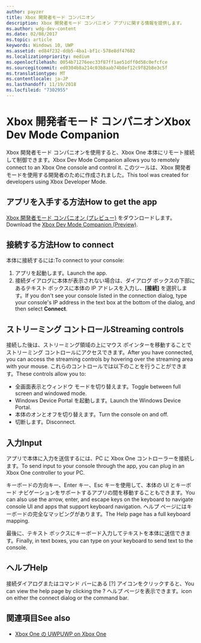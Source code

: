 ```yaml
---
author: payzer
title: Xbox 開発者モード コンパニオン
description: Xbox 開発者モード コンパニオン アプリに関する情報を提供します。
ms.author: wdg-dev-content
ms.date: 02/08/2017
ms.topic: article
keywords: Windows 10, UWP
ms.assetid: ed84f232-ddb5-4ba1-bf1c-578e8df47602
ms.localizationpriority: medium
ms.openlocfilehash: 0054b71276eec33f87ff1ae51dff0d58c0efcfce
ms.sourcegitcommit: ed0304b8a214c03b8aab74b8ef12c9f82b8e3c5f
ms.translationtype: MT
ms.contentlocale: ja-JP
ms.lasthandoff: 11/19/2018
ms.locfileid: "7302955"
---
```

# <a name="xbox-dev-mode-companion"></a><span data-ttu-id="31325-104">Xbox 開発者モード コンパニオン</span><span class="sxs-lookup"><span data-stu-id="31325-104">Xbox Dev Mode Companion</span></span>

<span data-ttu-id="31325-105">Xbox 開発者モード コンパニオンを使用すると、Xbox One 本体にリモート接続して制御できます。</span><span class="sxs-lookup"><span data-stu-id="31325-105">Xbox Dev Mode Companion allows you to remotely connect to an Xbox One console and control it.</span></span> <span data-ttu-id="31325-106">このツールは、Xbox 開発者モードを使用する開発者のために作成されました。</span><span class="sxs-lookup"><span data-stu-id="31325-106">This tool was created for developers using Xbox Developer Mode.</span></span>

## <a name="how-to-get-the-app"></a><span data-ttu-id="31325-107">アプリを入手する方法</span><span class="sxs-lookup"><span data-stu-id="31325-107">How to get the app</span></span>  
<span data-ttu-id="31325-108">[Xbox 開発者モード コンパニオン (プレビュー)](https://www.microsoft.com/store/p/xbox-dev-mode-companion/9nblggh519cp) をダウンロードします。</span><span class="sxs-lookup"><span data-stu-id="31325-108">Download the [Xbox Dev Mode Companion (Preview)](https://www.microsoft.com/store/p/xbox-dev-mode-companion/9nblggh519cp).</span></span>

## <a name="how-to-connect"></a><span data-ttu-id="31325-109">接続する方法</span><span class="sxs-lookup"><span data-stu-id="31325-109">How to connect</span></span>   
<span data-ttu-id="31325-110">本体に接続するには:</span><span class="sxs-lookup"><span data-stu-id="31325-110">To connect to your console:</span></span>

1. <span data-ttu-id="31325-111">アプリを起動します。</span><span class="sxs-lookup"><span data-stu-id="31325-111">Launch the app.</span></span>   
2. <span data-ttu-id="31325-112">接続ダイアログに本体が表示されない場合は、ダイアログ ボックスの下部にあるテキスト ボックスに本体の IP アドレスを入力し、**[接続]** を選択します。</span><span class="sxs-lookup"><span data-stu-id="31325-112">If you don't see your console listed in the connection dialog, type your console's IP address in the text box at the bottom of the dialog, and then select **Connect**.</span></span>

## <a name="streaming-controls"></a><span data-ttu-id="31325-113">ストリーミング コントロール</span><span class="sxs-lookup"><span data-stu-id="31325-113">Streaming controls</span></span>
<span data-ttu-id="31325-114">接続した後は、ストリーミング領域の上にマウス ポインターを移動することでストリーミング コントロールにアクセスできます。</span><span class="sxs-lookup"><span data-stu-id="31325-114">After you have connected, you can access the streaming controls by hovering over the streaming area with your mouse.</span></span> <span data-ttu-id="31325-115">これらのコントロールでは以下のことを行うことができます。</span><span class="sxs-lookup"><span data-stu-id="31325-115">These controls allow you to:</span></span>
* <span data-ttu-id="31325-116">全画面表示とウィンドウ モードを切り替えます。</span><span class="sxs-lookup"><span data-stu-id="31325-116">Toggle between full screen and windowed mode.</span></span>
* <span data-ttu-id="31325-117">Windows Device Portal を起動します。</span><span class="sxs-lookup"><span data-stu-id="31325-117">Launch the Windows Device Portal.</span></span>
* <span data-ttu-id="31325-118">本体のオンとオフを切り替えます。</span><span class="sxs-lookup"><span data-stu-id="31325-118">Turn the console on and off.</span></span>
* <span data-ttu-id="31325-119">切断します。</span><span class="sxs-lookup"><span data-stu-id="31325-119">Disconnect.</span></span>

## <a name="input"></a><span data-ttu-id="31325-120">入力</span><span class="sxs-lookup"><span data-stu-id="31325-120">Input</span></span>
<span data-ttu-id="31325-121">アプリで本体に入力を送信するには、PC に Xbox One コントローラーを接続します。</span><span class="sxs-lookup"><span data-stu-id="31325-121">To send input to your console through the app, you can plug in an Xbox One controller to your PC.</span></span>   
    
<span data-ttu-id="31325-122">キーボードの方向キー、Enter キー、Esc キーを使用して、本体の UI とキーボード ナビゲーションをサポートするアプリの間を移動することもできます。</span><span class="sxs-lookup"><span data-stu-id="31325-122">You can also use the arrow, enter, and escape keys on the keyboard to navigate console UI and apps that support keyboard navigation.</span></span> <span data-ttu-id="31325-123">ヘルプ ページにはキーボードの完全なマッピングがあります。</span><span class="sxs-lookup"><span data-stu-id="31325-123">The Help page has a full keyboard mapping.</span></span>   
   
<span data-ttu-id="31325-124">最後に、テキスト ボックスにキーボード入力してテキストを本体に送信できます。</span><span class="sxs-lookup"><span data-stu-id="31325-124">Finally, in text boxes, you can type on your keyboard to send text to the console.</span></span>   

## <a name="help"></a><span data-ttu-id="31325-125">ヘルプ</span><span class="sxs-lookup"><span data-stu-id="31325-125">Help</span></span>
<span data-ttu-id="31325-126">接続ダイアログまたはコマンド バーにある [?] アイコンをクリックすると、</span><span class="sxs-lookup"><span data-stu-id="31325-126">You can view the help page by clicking the ?</span></span> <span data-ttu-id="31325-127">ヘルプ ページを表示できます。</span><span class="sxs-lookup"><span data-stu-id="31325-127">icon on either the connect dialog or the command bar.</span></span>

## <a name="see-also"></a><span data-ttu-id="31325-128">関連項目</span><span class="sxs-lookup"><span data-stu-id="31325-128">See also</span></span>
- [<span data-ttu-id="31325-129">Xbox One の UWP</span><span class="sxs-lookup"><span data-stu-id="31325-129">UWP on Xbox One</span></span>](index.md)
